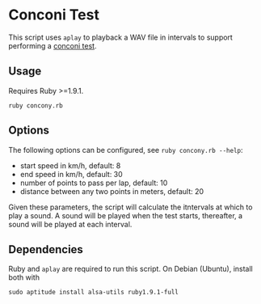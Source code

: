 Conconi Test
============

This script uses `aplay` to playback a WAV file in intervals to support performing a [conconi test](http://en.wikipedia.org/wiki/Conconi_test).

Usage
-----

Requires Ruby >=1.9.1.

    ruby concony.rb

Options
-------

The following options can be configured, see `ruby concony.rb --help`:

* start speed in km/h, default: 8
* end speed  in km/h, default: 30
* number of points to pass per lap, default: 10
* distance between any two points in meters, default: 20

Given these parameters, the script will calculate the itntervals at which to play a sound. A sound will be played when the test starts, thereafter, a sound will be played at each interval.

Dependencies
------------

Ruby and `aplay` are required to run this script. On Debian (Ubuntu), install both with

    sudo aptitude install alsa-utils ruby1.9.1-full
